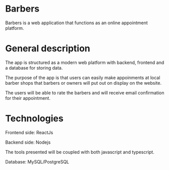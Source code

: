 # Barbers
Barbers is a web application that functions as an online appointment platform.


# General description
The app is structured as a modern web platform with backend, frontend and a database for storing data.

The purpose of the app is that users can easily make appoinments at local barber shops that barbers or owners will put out on display on the website.

The users will be able to rate the barbers and will receive email confirmation for their appointment.

# Technologies 

Frontend side: ReactJs

Backend side: Nodejs

The tools presented will be coupled with both javascript and typescript.

Database: MySQL/PostgreSQL

